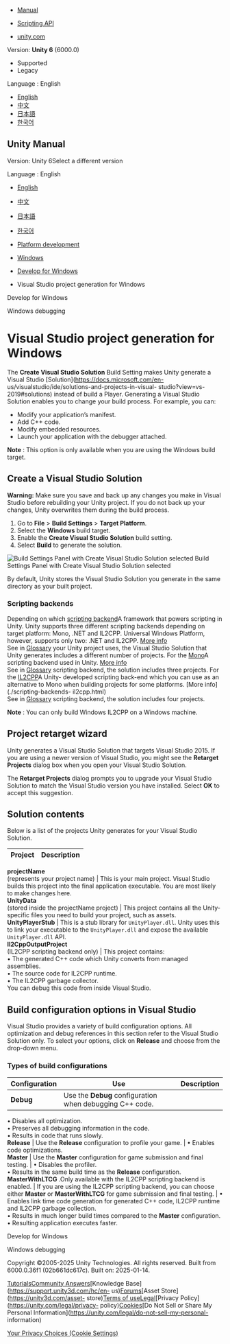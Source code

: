 [](https://docs.unity3d.com)

  * [Manual](../Manual/index.html)
  * [Scripting API](../ScriptReference/index.html)

  * [unity.com](https://unity.com/)

Version: **Unity 6** (6000.0)

  * Supported
  * Legacy

Language : English

  * [English](/Manual/VisualStudioprojectgenerationWindows.html)
  * [中文](/cn/current/Manual/VisualStudioprojectgenerationWindows.html)
  * [日本語](/ja/current/Manual/VisualStudioprojectgenerationWindows.html)
  * [한국어](/kr/current/Manual/VisualStudioprojectgenerationWindows.html)

[](https://docs.unity3d.com)

## Unity Manual

Version: Unity 6Select a different version

Language : English

  * [English](/Manual/VisualStudioprojectgenerationWindows.html)
  * [中文](/cn/current/Manual/VisualStudioprojectgenerationWindows.html)
  * [日本語](/ja/current/Manual/VisualStudioprojectgenerationWindows.html)
  * [한국어](/kr/current/Manual/VisualStudioprojectgenerationWindows.html)

  * [Platform development ](PlatformSpecific.html)
  * [Windows](Windows.html)
  * [Develop for Windows](windows-develop.html)
  * Visual Studio project generation for Windows 

[](windows-develop.html)

Develop for Windows

[](WindowsDebugging.html)

Windows debugging

# Visual Studio project generation for Windows

The **Create Visual Studio Solution** Build Setting makes Unity generate a
Visual Studio [Solution](https://docs.microsoft.com/en-
us/visualstudio/ide/solutions-and-projects-in-visual-
studio?view=vs-2019#solutions) instead of build a Player. Generating a Visual
Studio Solution enables you to change your build process. For example, you
can:

  * Modify your application’s manifest.
  * Add C++ code.
  * Modify embedded resources.
  * Launch your application with the debugger attached.

**Note** : This option is only available when you are using the Windows build
target.

## Create a Visual Studio Solution

**Warning:** Make sure you save and back up any changes you make in Visual
Studio before rebuilding your Unity project. If you do not back up your
changes, Unity overwrites them during the build process.

  1. Go to **File** > **Build Settings** > **Target Platform**.
  2. Select the **Windows** build target.
  3. Enable the **Create Visual Studio Solution** build setting.
  4. Select **Build** to generate the solution.

![Build Settings Panel with Create Visual Studio Solution
selected](../uploads/Main/buildsettingsVSsolution.png) Build Settings Panel
with Create Visual Studio Solution selected

By default, Unity stores the Visual Studio Solution you generate in the same
directory as your built project.

### Scripting backends

Depending on which [scripting backend](scripting-backends.html)A framework
that powers scripting in Unity. Unity supports three different scripting
backends depending on target platform: Mono, .NET and IL2CPP. Universal
Windows Platform, however, supports only two: .NET and IL2CPP. [More
info](scripting-backends.html)  
See in [Glossary](Glossary.html#ScriptingBackend) your Unity project uses, the
Visual Studio Solution that Unity generates includes a different number of
projects. For the [Mono](./scripting-backends-mono.html)A scripting backend
used in Unity. [More info](./scripting-backends-il2cpp.html)  
See in [Glossary](Glossary.html#Mono) scripting backend, the solution includes
three projects. For the [IL2CPP](./scripting-backends-il2cpp.html)A Unity-
developed scripting back-end which you can use as an alternative to Mono when
building projects for some platforms. [More info](./scripting-backends-
il2cpp.html)  
See in [Glossary](Glossary.html#IL2CPP) scripting backend, the solution
includes four projects.

**Note** : You can only build Windows IL2CPP on a Windows machine.

## Project retarget wizard

Unity generates a Visual Studio Solution that targets Visual Studio 2015. If
you are using a newer version of Visual Studio, you might see the **Retarget
Projects** dialog box when you open your Visual Studio Solution.

The **Retarget Projects** dialog prompts you to upgrade your Visual Studio
Solution to match the Visual Studio version you have installed. Select **OK**
to accept this suggestion.

## Solution contents

Below is a list of the projects Unity generates for your Visual Studio
Solution.

**Project** | **Description**  
---|---  
**projectName**  
(represents your project name) | This is your main project. Visual Studio builds this project into the final application executable. You are most likely to make changes here.  
**UnityData**  
(stored inside the projectName project) | This project contains all the Unity-specific files you need to build your project, such as assets.  
**UnityPlayerStub** | This is a stub library for `UnityPlayer.dll`. Unity uses this to link your executable to the `UnityPlayer.dll` and expose the available `UnityPlayer.dll` API.  
**Il2CppOutputProject**  
(IL2CPP scripting backend only) | This project contains:   
• The generated C++ code which Unity converts from managed assemblies.  
• The source code for IL2CPP runtime.  
• The IL2CPP garbage collector.  
You can debug this code from inside Visual Studio.  
  
## Build configuration options in Visual Studio

Visual Studio provides a variety of build configuration options. All
optimization and debug references in this section refer to the Visual Studio
Solution only. To select your options, click on **Release** and choose from
the drop-down menu.

### Types of build configurations

**Configuration** | **Use** | **Description**  
---|---|---  
**Debug** | Use the **Debug** configuration when debugging C++ code. |    
• Disables all optimization.  
• Preserves all debugging information in the code.  
• Results in code that runs slowly.  
**Release** | Use the **Release** configuration to profile your game. | • Enables code optimizations.  
**Master** | Use the **Master** configuration for game submission and final testing. | • Disables the profiler.  
• Results in the same build time as the **Release** configuration.  
**MasterWithLTCG** .Only available with the IL2CPP scripting backend is enabled. | If you are using the IL2CPP scripting backend, you can choose either **Master** or **MasterWithLTCG** for game submission and final testing. | • Enables link time code generation for generated C++ code, IL2CPP runtime and IL2CPP garbage collection.  
• Results in much longer build times compared to the **Master** configuration.  
• Resulting application executes faster.  
  
[](windows-develop.html)

Develop for Windows

[](WindowsDebugging.html)

Windows debugging

Copyright ©2005-2025 Unity Technologies. All rights reserved. Built from
6000.0.36f1 (02b661dc617c). Built on: 2025-01-14.

[Tutorials](https://learn.unity.com/)[Community
Answers](https://answers.unity3d.com)[Knowledge
Base](https://support.unity3d.com/hc/en-
us)[Forums](https://forum.unity3d.com)[Asset Store](https://unity3d.com/asset-
store)[Terms of
use](https://docs.unity3d.com/Manual/TermsOfUse.html)[Legal](https://unity.com/legal)[Privacy
Policy](https://unity.com/legal/privacy-
policy)[Cookies](https://unity.com/legal/cookie-policy)[Do Not Sell or Share
My Personal Information](https://unity.com/legal/do-not-sell-my-personal-
information)

[Your Privacy Choices (Cookie Settings)](javascript:void\(0\);)

